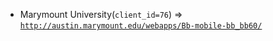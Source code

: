  - Marymount University(`client_id=76`) => [`http://austin.marymount.edu/webapps/Bb-mobile-bb_bb60/`](http://austin.marymount.edu/webapps/Bb-mobile-bb_bb60/)
